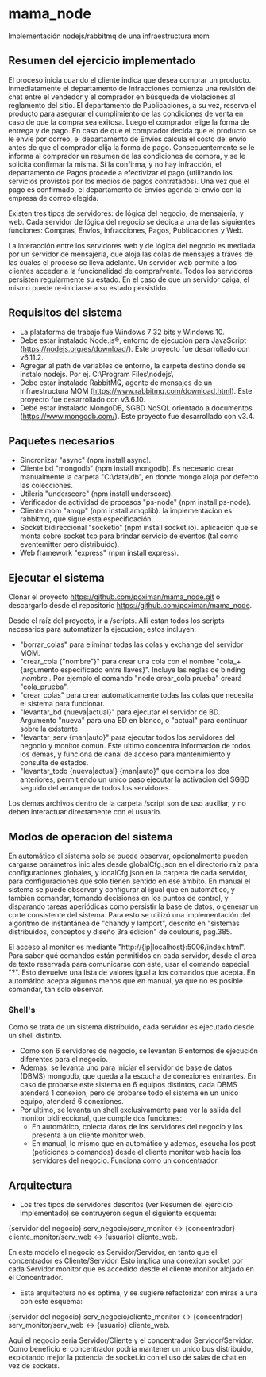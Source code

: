 # mama_node
Implementación nodejs/rabbitmq de una infraestructura mom


## Resumen del ejercicio implementado
El proceso inicia cuando el cliente indica que desea comprar un producto. Inmediatamente el departamento de Infracciones comienza una revisión del chat entre el vendedor y el comprador en búsqueda de violaciones al reglamento del sitio. El departamento de Publicaciones, a su vez, reserva el producto para asegurar el cumplimiento de las condiciones de venta en caso de que la compra sea exitosa. Luego el comprador elige la forma de entrega y de pago. En caso de que el comprador decida que el producto se le envíe por correo, el departamento de Envíos calcula el costo del envío antes de que el comprador elija la forma de pago. Consecuentemente se le informa al comprador un resumen de las condiciones de compra, y se le solicita confirmar la misma. Si la confirma, y no hay infracción, el departamento de Pagos procede a efectivizar el pago (utilizando los servicios provistos por los medios de pagos contratados). Una vez que el pago es confirmado, el departamento de Envíos agenda el envío con la empresa de correo elegida.

Existen tres tipos de servidores: de lógica del negocio, de mensajería, y web. Cada servidor de lógica del negocio se dedica a una de las siguientes funciones: Compras, Envíos, Infracciones, Pagos, Publicaciones y Web.

La interacción entre los servidores web y de lógica del negocio es mediada por un servidor de mensajería, que aloja las colas de mensajes a través de las cuales el proceso se lleva adelante. Un servidor web permite a los clientes acceder a la funcionalidad de compra/venta.
Todos los servidores persisten regularmente su estado. En el caso de que un servidor caiga, el mismo puede re-iniciarse a su estado persistido.

## Requisitos del sistema
* La plataforma de trabajo fue Windows 7 32 bits y Windows 10.
* Debe estar instalado Node.js®, entorno de ejecución para JavaScript (https://nodejs.org/es/download/). Este proyecto fue desarrollado con v6.11.2.
* Agregar al path de variables de entorno, la carpeta destino donde se instalo nodejs. Por ej. C:\Program Files\nodejs\
* Debe estar instalado RabbitMQ, agente de mensajes de un infraestructura MOM (https://www.rabbitmq.com/download.html). Este proyecto fue desarrollado con v3.6.10.
* Debe estar instalado MongoDB, SGBD NoSQL orientado a documentos (https://www.mongodb.com/). Este proyecto fue desarrollado con v3.4.

## Paquetes necesarios
* Sincronizar "async" (npm install async).
* Cliente bd "mongodb" (npm install mongodb). Es necesario crear manualmente la carpeta "C:\data\db", en donde mongo aloja por defecto las colecciones.
* Utileria "underscore" (npm install underscore).
* Verificador de actividad de procesos "ps-node" (npm install ps-node).
* Cliente mom "amqp" (npm install amqplib). la implementacion es rabbitmq, que sigue esta especificación.
* Socket bidireccional "socketio" (npm install socket.io). aplicacion que se monta sobre socket tcp para brindar servicio de eventos (tal como eventemitter pero distribuido).
* Web framework "express" (npm install express).

## Ejecutar el sistema
Clonar el proyecto https://github.com/poximan/mama_node.git o descargarlo desde el repositorio https://github.com/poximan/mama_node.

Desde el raíz del proyecto, ir a /scripts. Alli estan todos los scripts necesarios para automatizar la ejecución; estos incluyen:
* "borrar_colas" para eliminar todas las colas y exchange del servidor MOM.
* "crear_cola {"nombre"}" para crear una cola con el nombre "cola_+{argumento especificado entre llaves}". Incluye las reglas de binding *.nombre.*.
Por ejemplo el comando "node crear_cola prueba" creará "cola_prueba".
* "crear_colas" para crear automaticamente todas las colas que necesita el sistema para funcionar.
* "levantar_bd {nueva|actual}" para ejecutar el servidor de BD. Argumento "nueva" para una BD en blanco, o "actual" para continuar sobre la existente.
* "levantar_serv {man|auto}" para ejecutar todos los servidores del negocio y monitor comun. Este ultimo concentra informacion de todos los demas, y funciona de canal de acceso para mantenimiento y consulta de estados.
* "levantar_todo {nueva|actual} {man|auto}" que combina los dos anteriores, permitiendo un unico paso ejecutar la activacion del SGBD seguido del arranque de todos los servidores.

Los demas archivos dentro de la carpeta /script son de uso auxiliar, y no deben interactuar directamente con el usuario.

## Modos de operacion del sistema
En automático el sistema solo se puede observar, opcionalmente pueden cargarse parámetros iniciales desde globalCfg.json en el directorio raíz para configuraciones globales, y localCfg.json en la carpeta de cada servidor, para configuraciones que solo tienen sentido en ese ambito.
En manual el sistema se puede observar y configurar al igual que en automático, y también comandar, tomando decisiones en los puntos de control, y disparando tareas aperiódicas como persistir la base de datos, o generar un corte consistente del sistema. Para esto se utilizó una implementación del algoritmo de instantánea de "chandy y lamport", descrito en "sistemas distribuidos, conceptos y diseño 3ra edicion" de coulouris, pag.385.

El acceso al monitor es mediante "http://{ip|localhost}:5006/index.html".
Para saber qué comandos están permitidos en cada servidor, desde el area de texto reservada para comunicarse con este, usar el comando especial "?". Esto devuelve una lista de valores igual a los comandos que acepta. En automático acepta algunos menos que en manual, ya que no es posible comandar, tan solo observar.

### Shell's
Como se trata de un sistema distribuido, cada servidor es ejecutado desde un shell distinto.
* Como son 6 servidores de negocio, se levantan 6 entornos de ejecución diferentes para el negocio.
* Ademas, se levanta uno para iniciar el servidor de base de datos (DBMS) mongodb, que queda a la escucha de conexiones entrantes. En caso de probarse este sistema en 6 equipos distintos, cada DBMS atenderá 1 conexion, pero de probarse todo el sistema en un unico equipo, atenderá 6 conexiones.
* Por ultimo, se levanta un shell exclusivamente para ver la salida del monitor bidireccional, que cumple dos funciones:
  * En automático, colecta datos de los servidores del negocio y los presenta a un cliente monitor web.
  * En manual, lo mismo que en automático y ademas, escucha los post (peticiones o comandos) desde el cliente monitor web hacia los servidores del negocio. Funciona como un concentrador.

## Arquitectura
* Los tres tipos de servidores descritos (ver Resumen del ejercicio implementado) se contruyeron segun el siguiente esquema:

{servidor del negocio} serv_negocio/serv_monitor <-> {concentrador} cliente_monitor/serv_web <-> {usuario} cliente_web.

En este modelo el negocio es Servidor/Servidor, en tanto que el concentrador es Cliente/Servidor. Esto implica una conexion socket por cada Servidor monitor que es accedido desde el cliente monitor alojado en el Concentrador.

* Esta arquitectura no es optima, y se sugiere refactorizar con miras a una con este esquema:

{servidor del negocio} serv_negocio/cliente_monitor <-> {concentrador} serv_monitor/serv_web <-> {usuario} cliente_web.

Aqui el negocio seria Servidor/Cliente y el concentrador Servidor/Servidor. Como beneficio el concentrador podría mantener un unico bus distribuido, explotando mejor la potencia de socket.io con el uso de salas de chat en vez de sockets.
